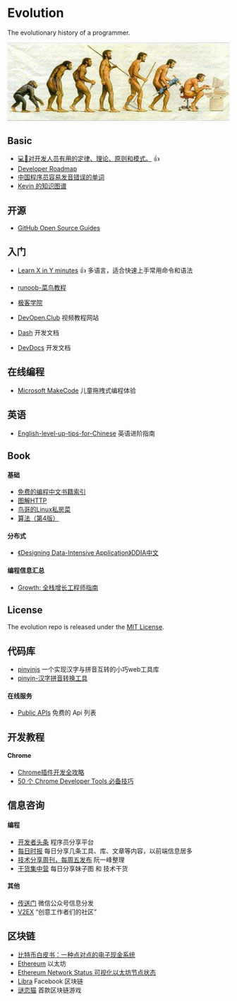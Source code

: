 # Evolution
The evolutionary history of a programmer.

![](https://github.com/TanChao90/evolution/raw/master/res/evolution.jpg)


## Basic
- [💻📖对开发人员有用的定律、理论、原则和模式。](https://github.com/nusr/hacker-laws-zh) 👍
- [Developer Roadmap](https://github.com/kamranahmedse/developer-roadmap)
- [中国程序员容易发音错误的单词](https://github.com/shimohq/chinese-programmer-wrong-pronunciation)
- [Kevin 的知识图谱](https://my.mindnode.com/pKCRgRVZBPRb6dgGgDRDpG1PhXLwAkvs5cXZqE32#744.6,-129.2,-2)

## 开源
- [GitHub Open Source Guides](https://opensource.guide/zh-cn/)

## 入门
- [Learn X in Y minutes](https://learnxinyminutes.com/) 👍 多语言，适合快速上手常用命令和语法
- [runoob-菜鸟教程](http://www.runoob.com/)
- [极客学院](http://www.jikexueyuan.com/)
- [DevOpen.Club](https://devopen.club/) 视频教程网站


- [Dash](https://kapeli.com/dash) 开发文档
- [DevDocs](https://devdocs.io/) 开发文档

## 在线编程
- [Microsoft MakeCode](https://www.microsoft.com/zh-cn/makecode?rtc=1) 儿童拖拽式编程体验

## 英语
- [English-level-up-tips-for-Chinese](https://github.com/byoungd/english-level-up-tips-for-Chinese) 英语进阶指南



## Book
#### 基础
- [免费的编程中文书籍索引](https://github.com/justjavac/free-programming-books-zh_CN)
- [图解HTTP](https://book.douban.com/subject/25863515/)
- [鸟哥的Linux私房菜](https://book.douban.com/subject/4889838/)
- [算法（第4版）](https://book.douban.com/subject/19952400/)

#### 分布式
- [《Designing Data-Intensive Application》DDIA中文](https://github.com/Vonng/ddia)

#### 编程信息汇总
- [Growth: 全栈增长工程师指南](https://growth.phodal.com/)


## License
The evolution repo is released under the [MIT License](https://opensource.org/licenses/MIT).



## 代码库
- [pinyinjs](https://github.com/sxei/pinyinjs) 一个实现汉字与拼音互转的小巧web工具库
- [pinyin-汉字拼音转换工具](https://github.com/hotoo/pinyin)

#### 在线服务
- [Public APIs](https://github.com/public-apis/public-apis) 免费的 Api 列表


## 开发教程
#### Chrome
- [Chrome插件开发全攻略](https://github.com/sxei/chrome-plugin-demo)
- [50 个 Chrome Developer Tools 必备技巧](https://devopen.club/course/chromedevtools)


## 信息咨询
#### 编程
- [开发者头条](https://toutiao.io/) 程序员分享平台
- [每日时报](https://wubaiqing.github.io/zaobao/) 每日分享几条工具、库、文章等内容，以前端信息居多
- [技术分享周刊，每周五发布](https://github.com/ruanyf/weekly) 阮一峰整理
- [干货集中营](http://gank.io/) 每日分享妹子图 和 技术干货

#### 其他
- [传送门](https://chuansongme.com/) 微信公众号信息分发
- [V2EX](https://www.v2ex.com/) “创意工作者们的社区”

## 区块链
- [比特币白皮书：一种点对点的电子现金系统](https://www.8btc.com/wiki/bitcoin-a-peer-to-peer-electronic-cash-system)
- [Ethereum](https://ethereum.org/) 以太坊
- [Ethereum Network Status 可视化以太坊节点状态](https://ethstats.net/)
- [Libra](https://libra.org/zh-CN/) Facebook 区块链
- [谜恋猫](https://www.cryptokitties.co/) 首款区块链游戏